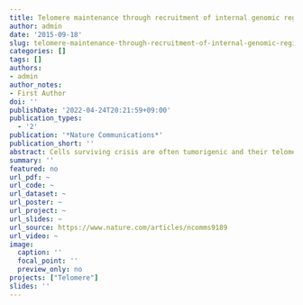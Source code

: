 ```yaml
---
title: Telomere maintenance through recruitment of internal genomic regions
author: admin
date: '2015-09-18'
slug: telomere-maintenance-through-recruitment-of-internal-genomic-regions
categories: []
tags: []
authors:
- admin
author_notes:
- First Author
doi: ''
publishDate: '2022-04-24T20:21:59+09:00'
publication_types:
  - '2'
publication: '*Nature Communications*'
publication_short: ''
abstract: Cells surviving crisis are often tumorigenic and their telomeres are commonly maintained through the reactivation of telomerase. However, surviving cells occasionally activate a recombination-based mechanism called alternative lengthening of telomeres (ALT). Here we establish stably maintained survivors in telomerase-deleted Caenorhabditis elegans that escape from sterility by activating ALT. ALT survivors trans-duplicate an internal genomic region, which is already cis-duplicated to chromosome ends, across the telomeres of all chromosomes. These ‘Template for ALT’ (TALT) regions consist of a block of genomic DNA flanked by telomere-like sequences, and are different between two genetic background. We establish a model that an ancestral duplication of a donor TALT region to a proximal telomere region forms a genomic reservoir ready to be incorporated into telomeres on ALT activation.
summary: ''
featured: no
url_pdf: ~
url_code: ~
url_dataset: ~
url_poster: ~
url_project: ~
url_slides: ~
url_source: https://www.nature.com/articles/ncomms9189
url_video: ~
image:
  caption: ''
  focal_point: ''
  preview_only: no
projects: ["Telomere"]
slides: ''
---
```

